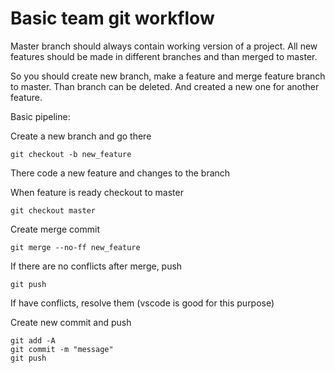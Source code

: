 # Basic team git workflow
Master branch should always contain working version of a project. All new features should be made in different branches and than merged to master.

So you should create new branch, make a feature and merge feature branch to master. Than branch can be deleted. And created a new one for another feature.

Basic pipeline:

Create a new branch and go there
```
git checkout -b new_feature
```
There code a new feature and changes to the branch

When feature is ready checkout to master
```
git checkout master
```
Create merge commit
```
git merge --no-ff new_feature
```
If there are no conflicts after merge, push
```
git push
```
If have conflicts, resolve them (vscode is good for this purpose)

Create new commit and push
```
git add -A
git commit -m "message"
git push
```
